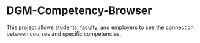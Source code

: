 DGM-Competency-Browser
======================

This project allows students, faculty, and employers to see the connection between courses and specific competencies.
